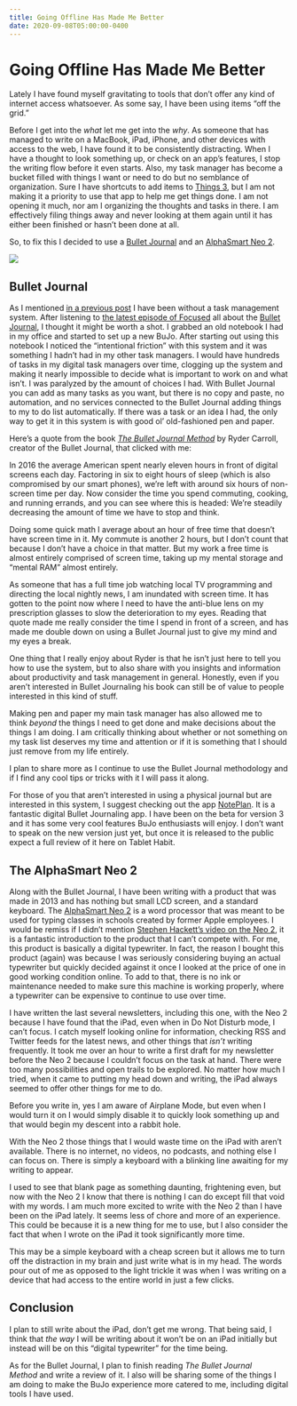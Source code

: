 ```yaml
---
title: Going Offline Has Made Me Better
date: 2020-09-08T05:00:00-0400
---
```


# Going Offline Has Made Me Better

Lately I have found myself gravitating to tools that don’t offer any kind of internet access whatsoever. As some say, I have been using items “off the grid.”

Before I get into the _what_ let me get into the _why_. As someone that has managed to write on a MacBook, iPad, iPhone, and other devices with access to the web, I have found it to be consistently distracting. When I have a thought to look something up, or check on an app’s features, I stop the writing flow before it even starts. Also, my task manager has become a bucket filled with things I want or need to do but no semblance of organization. Sure I have shortcuts to add items to [Things 3](https://culturedcode.com/things/), but I am not making it a priority to use that app to help me get things done. I am not opening it much, nor am I organizing the thoughts and tasks in there. I am effectively filing things away and never looking at them again until it has either been finished or hasn’t been done at all.

So, to fix this I decided to use a [Bullet Journal](https://bulletjournal.com/) and an [AlphaSmart Neo 2](https://en.m.wikipedia.org/wiki/AlphaSmart).

![](https://jeffperry.b-cdn.net/9101492104.jpg)

Bullet Journal
--------------

As I mentioned [in a previous post](https://tablethabit.substack.com/p/without-a-system) I have been without a task management system. After listening to [the latest episode of Focused](https://www.relay.fm/focused/107) all about the [Bullet Journal](https://bulletjournal.com/), I thought it might be worth a shot. I grabbed an old notebook I had in my office and started to set up a new BuJo. After starting out using this notebook I noticed the “intentional friction” with this system and it was something I hadn’t had in my other task managers. I would have hundreds of tasks in my digital task managers over time, clogging up the system and making it nearly impossible to decide what is important to work on and what isn’t. I was paralyzed by the amount of choices I had. With Bullet Journal you can add as many tasks as you want, but there is no copy and paste, no automation, and no services connected to the Bullet Journal adding things to my to do list automatically. If there was a task or an idea I had, the only way to get it in this system is with good ol’ old-fashioned pen and paper.

Here’s a quote from the book _[The Bullet Journal Method](https://bulletjournal.com/pages/book)_ by Ryder Carroll, creator of the Bullet Journal, that clicked with me:

In 2016 the average American spent nearly eleven hours in front of digital screens each day. Factoring in six to eight hours of sleep (which is also compromised by our smart phones), we’re left with around six hours of non-screen time per day. Now consider the time you spend commuting, cooking, and running errands, and you can see where this is headed: We’re steadily decreasing the amount of time we have to stop and think.

Doing some quick math I average about an hour of free time that doesn’t have screen time in it. My commute is another 2 hours, but I don’t count that because I don’t have a choice in that matter. But my work a free time is almost entirely comprised of screen time, taking up my mental storage and “mental RAM” almost entirely.

As someone that has a full time job watching local TV programming and directing the local nightly news, I am inundated with screen time. It has gotten to the point now where I need to have the anti-blue lens on my prescription glasses to slow the deterioration to my eyes. Reading that quote made me really consider the time I spend in front of a screen, and has made me double down on using a Bullet Journal just to give my mind and my eyes a break.

One thing that I really enjoy about Ryder is that he isn’t just here to tell you how to use the system, but to also share with you insights and information about productivity and task management in general. Honestly, even if you aren’t interested in Bullet Journaling his book can still be of value to people interested in this kind of stuff.

Making pen and paper my main task manager has also allowed me to think _beyond_ the things I need to get done and make decisions about the things I am doing. I am critically thinking about whether or not something on my task list deserves my time and attention or if it is something that I should just remove from my life entirely.

I plan to share more as I continue to use the Bullet Journal methodology and if I find any cool tips or tricks with it I will pass it along.

For those of you that aren’t interested in using a physical journal but are interested in this system, I suggest checking out the app [NotePlan](https://noteplan.co/). It is a fantastic digital Bullet Journaling app. I have been on the beta for version 3 and it has some very cool features BuJo enthusiasts will enjoy. I don’t want to speak on the new version just yet, but once it is released to the public expect a full review of it here on Tablet Habit.

The AlphaSmart Neo 2
--------------------

Along with the Bullet Journal, I have been writing with a product that was made in 2013 and has nothing but small LCD screen, and a standard keyboard. The [AlphaSmart Neo 2](https://en.m.wikipedia.org/wiki/AlphaSmart) is a word processor that was meant to be used for typing classes in schools created by former Apple employees. I would be remiss if I didn’t mention [Stephen Hackett’s video on the Neo 2](https://youtu.be/N_DeRSf8tWw), it is a fantastic introduction to the product that I can’t compete with. For me, this product is basically a digital typewriter. In fact, the reason I bought this product (again) was because I was seriously considering buying an actual typewriter but quickly decided against it once I looked at the price of one in good working condition online. To add to that, there is no ink or maintenance needed to make sure this machine is working properly, where a typewriter can be expensive to continue to use over time.

I have written the last several newsletters, including this one, with the Neo 2 because I have found that the iPad, even when in Do Not Disturb mode, I can’t focus. I catch myself looking online for information, checking RSS and Twitter feeds for the latest news, and other things that _isn’t_ writing frequently. It took me over an hour to write a first draft for my newsletter before the Neo 2 because I couldn’t focus on the task at hand. There were too many possibilities and open trails to be explored. No matter how much I tried, when it came to putting my head down and writing, the iPad always seemed to offer other things for me to do.

Before you write in, yes I am aware of Airplane Mode, but even when I would turn it on I would simply disable it to quickly look something up and that would begin my descent into a rabbit hole.

With the Neo 2 those things that I would waste time on the iPad with aren’t available. There is no internet, no videos, no podcasts, and nothing else I can focus on. There is simply a keyboard with a blinking line awaiting for my writing to appear.

I used to see that blank page as something daunting, frightening even, but now with the Neo 2 I know that there is nothing I can do except fill that void with my words. I am much more excited to write with the Neo 2 than I have been on the iPad lately. It seems less of chore and more of an experience. This could be because it is a new thing for me to use, but I also consider the fact that when I wrote on the iPad it took significantly more time.

This may be a simple keyboard with a cheap screen but it allows me to turn off the distraction in my brain and just write what is in my head. The words pour out of me as opposed to the light trickle it was when I was writing on a device that had access to the entire world in just a few clicks.

Conclusion
----------

I plan to still write about the iPad, don’t get me wrong. That being said, I think that _the way_ I will be writing about it won’t be on an iPad initially but instead will be on this “digital typewriter” for the time being.

As for the Bullet Journal, I plan to finish reading _The Bullet Journal Method_ and write a review of it. I also will be sharing some of the things I am doing to make the BuJo experience more catered to me, including digital tools I have used.